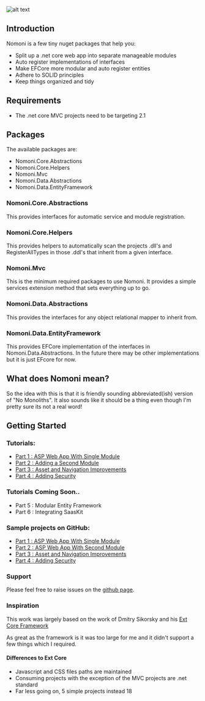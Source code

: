 ![alt text](https://treefish.visualstudio.com/Nomoni/_apis/build/status/Nomoni%20CI%20Build "build status")

## Introduction

Nomoni is a few tiny nuget packages that help you:  

- Split up a .net core web app into separate manageable modules
- Auto register implementations of interfaces
- Make EFCore more modular and auto register entities
- Adhere to SOLID principles
- Keep things organized and tidy

## Requirements

- The .net core MVC projects need to be targeting 2.1

## Packages

The available packages are:

- Nomoni.Core.Abstractions
- Nomoni.Core.Helpers
- Nomoni.Mvc
- Nomoni.Data.Abstractions
- Nomoni.Data.EntityFramework

### Nomoni.Core.Abstractions

This provides interfaces for automatic service and module registration.

### Nomoni.Core.Helpers

This provides helpers to automatically scan the projects .dll's and RegisterAllTypes in those .ddl's that inherit from a given interface.

### Nomoni.Mvc

This is the minimum required packages to use Nomoni. It provides a simple services extension method that sets everything up to go.

### Nomoni.Data.Abstractions

This provides the interfaces for any object relational mapper to inherit from.

### Nomoni.Data.EntityFramework

This provides EFCore implementation of the interfaces in Nomoni.Data.Abstractions. In the future there may be other implementations but it is just EFcore for now.

## What does Nomoni mean?

So the idea with this is that it is friendly sounding abbreviated(ish) version of "No Monoliths". It also sounds like it should be a thing even though I'm pretty sure its not a real word!

## Getting Started

### Tutorials:

- [Part 1 : ASP Web App With Single Module](https://treefish.uk/Nomoni/docs/2.1/getting-started/part-one-basic-web-app-with-single-module) 
- [Part 2 : Adding a Second Module](https://treefish.uk/Nomoni/docs/2.1/getting-started/part-two-adding-a-second-module) 
- [Part 3 : Asset and Navigation Improvements](https://treefish.uk/Nomoni/docs/2.1/getting-started/part-three-asset-and-nav-improvements)
- [Part 4 : Adding Security](https://treefish.uk/Nomoni/docs/2.1/getting-started/part-four-security)

### Tutorials Coming Soon..

- Part 5 : Modular Entity Framework
- Part 6 : Integrating SaasKit

### Sample projects on GitHub:

- [Part 1 : ASP Web App With Single Module](https://github.com/treefishuk/nomoni/tree/master/examples/Nomoni.Examples.Basic/) 
- [Part 2 : ASP Web App With Second Module](https://github.com/treefishuk/nomoni/tree/master/examples/Nomoni.Examples.SecondModule/) 
- [Part 3 : Asset and Navigation Improvements](https://github.com/treefishuk/nomoni/tree/master/examples/Nomoni.Examples.AssetAndNavImprovements/) 
- [Part 4 : Adding Security](https://github.com/treefishuk/nomoni/tree/master/examples/Nomoni.Examples.Security/) 

### Support

Please feel free to raise issues on the [github page](https://github.com/treefishuk/nomoni/issues).

### Inspiration

This work was largely based on the work of Dmitry Sikorsky and his [Ext Core Framework](https://github.com/ExtCore/ExtCore/)

As great as the framework is it was too large for me and it didn't support a few things which I required.

#### Differences to Ext Core

- Javascript and CSS files paths are maintained 
- Consuming projects with the exception of the MVC projects are .net standard
- Far less going on, 5 simple projects instead 18

